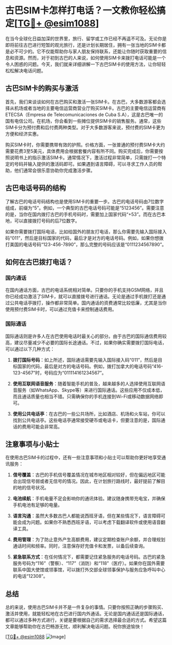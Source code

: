 # 古巴SIM卡怎样打电话？一文教你轻松搞定[[TG💪+ @esim1088](https://t.me/s/esim1088)]

在当今全球化日益加深的世界里，旅行、留学或工作已经不再遥不可及。无论你是即将前往古巴进行短暂的观光旅行，还是计划长期居住，拥有一张当地的SIM卡都是必不可少的。它不仅能帮助你与家人朋友保持联系，还能让你随时获取重要的信息和资源。然而，对于初到古巴的人来说，如何使用SIM卡来拨打电话可能是一个令人困惑的问题。今天，我们就来详细讲解一下古巴SIM卡的使用方法，让你轻轻松松解决电话问题。

## 古巴SIM卡的购买与激活

首先，我们来谈谈如何在古巴购买和激活一张SIM卡。在古巴，大多数游客都会选择从机场或者当地的主要电信运营商营业厅购买SIM卡。古巴的主要电信运营商有ETECSA（Empresa de Telecomunicaciones de Cuba S.A），这是古巴唯一的国有电信公司。在机场，你会看到一些摊位提供SIM卡的销售服务。通常，这些SIM卡分为预付费和后付费两种类型。对于大多数游客来说，预付费的SIM卡更为方便和经济实惠。

购买SIM卡时，你需要携带有效的护照。价格方面，一张普通的预付费SIM卡大约需要花费3至5美元，具体费用会根据套餐内容有所不同。购买完成后，你需要按照说明书上的指示激活SIM卡。通常情况下，激活过程非常简单，只需拨打一个特定的号码并输入提供的激活码即可。如果遇到语言障碍，可以寻求工作人员的帮助，他们通常会很乐意协助你完成激活步骤。

## 古巴电话号码的结构

了解古巴的电话号码结构也是使用SIM卡的重要一步。古巴的电话号码由7位数字组成，前缀为“5”。例如，一个典型的古巴电话号码可能是“5123456”。需要注意的是，当你在国内拨打古巴的手机号码时，需要加上国家代码“+53”。而在古巴本地，可以直接拨打号码的后7位数字。

如果你需要拨打国际电话，比如给国外的朋友打电话，那么你需要先输入国际接入码“011”，然后是目标国家的代码，最后才是对方的电话号码。例如，如果你想拨打美国的电话号码“123-456-7890”，那么完整的号码应该是“0111234567890”。

## 如何在古巴拨打电话？

### 国内通话

在国内通话方面，古巴的电话系统相对简单。只要你的手机支持GSM网络，并且你已经成功激活了SIM卡，就可以直接拨号进行通话。无论是通过手机拨打还是通过公共电话亭拨打，操作都非常简单。国内通话的资费通常比较低廉，尤其是当你使用预付费SIM卡时，可以通过充值卡来控制通话费用。

### 国际通话

国际通话则是许多人在古巴使用电话时最关心的部分。由于古巴的国际通信费用较高，建议尽量减少不必要的国际长途通话。不过，如果你确实需要拨打国际电话，可以通过以下几种方式：

1. **拨打国际号码**：如上所述，国际通话需要先输入国际接入码“011”，然后是目标国家的代码，最后是对方的电话号码。例如，拨打加拿大的电话号码“416-123-4567”时，号码应为“011114161234567”。

2. **使用互联网语音服务**：随着智能手机的普及，越来越多的人选择使用互联网语音服务（如WhatsApp、Skype等）来进行国际通话。这些应用不仅成本低，而且通话质量也相当不错。只需确保你的手机连接到Wi-Fi或移动数据网络即可。

3. **使用公共电话亭**：在古巴的一些公共场所，比如酒店、机场和火车站，你可以找到公共电话亭。这些电话亭通常接受硬币或电话卡，但要注意的是，国际通话的费用可能会非常高。

## 注意事项与小贴士

在使用古巴SIM卡的过程中，还有一些注意事项和小贴士可以帮助你更好地享受通讯服务：

1. **信号覆盖**：古巴的手机信号覆盖情况在城市地区相对较好，但在偏远地区可能会出现信号弱或者无信号的情况。因此，在计划旅行路线时，最好提前了解目的地的信号状况。

2. **电池续航**：手机电量不足会影响你的通讯体验。建议随身携带充电宝，并确保手机电池有足够的电量。

3. **语言沟通**：虽然大多数古巴人都能说西班牙语，但在某些情况下，语言障碍可能会成为问题。如果你不熟悉西班牙语，可以考虑下载翻译软件或使用语音翻译工具。

4. **费用管理**：为了防止意外产生高额费用，建议定期检查账户余额，并合理规划通话时间和频率。同时，注意保存好充值卡和发票，以备后续查询。

5. **紧急联系方式**：在任何情况下，都需要记住紧急服务的电话号码。古巴的紧急服务号码为“116”（警察）、“117”（消防）和“118”（医疗）。如果你在国外需要联系中国大使馆或领事馆，可以拨打外交部全球领事保护与服务应急呼叫中心的电话“12308”。

## 总结

总的来说，使用古巴SIM卡并不是一件复杂的事情。只要你按照正确的步骤购买、激活并使用，就能轻松地在古巴进行国内外通话。无论是国内通话还是国际通话，都可以通过多种方式进行，关键是要根据自己的需求选择最合适的方式。希望这篇文章能够帮助你在古巴畅游无忧，顺利解决电话问题。祝你旅途愉快！

[[TG💪+ @esim1088](https://t.me/s/esim1088) ![Image](https://i.postimg.cc/4NQfJmqS/Snipaste-2025-05-13-00-14-12.png)]